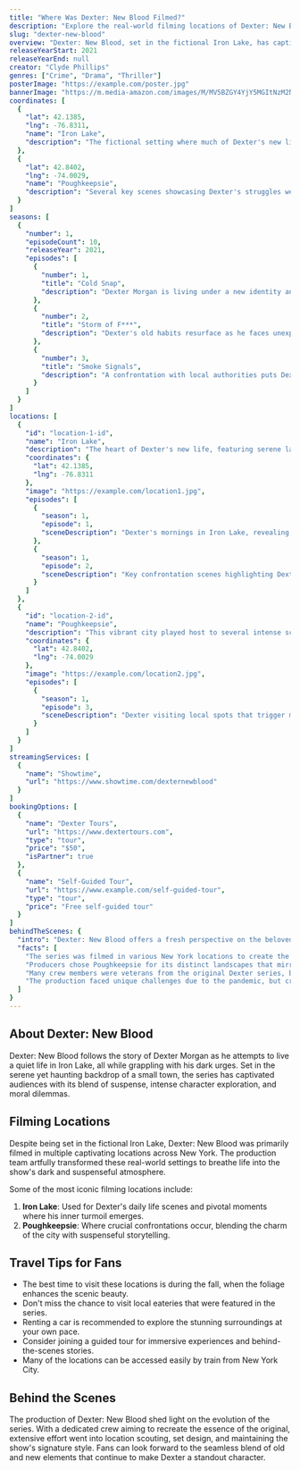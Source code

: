 ```yaml
---
title: "Where Was Dexter: New Blood Filmed?"
description: "Explore the real-world filming locations of Dexter: New Blood, from the fictional town of Iron Lake to the actual stunning locations across New York."
slug: "dexter-new-blood"
overview: "Dexter: New Blood, set in the fictional Iron Lake, has captivated audiences with its thrilling narrative and complex character arcs. Despite being set in the small town of Iron Lake, the series was primarily filmed in various picturesque locations throughout New York."
releaseYearStart: 2021
releaseYearEnd: null
creator: "Clyde Phillips"
genres: ["Crime", "Drama", "Thriller"]
posterImage: "https://example.com/poster.jpg"
bannerImage: "https://m.media-amazon.com/images/M/MV5BZGY4YjY5MGItNzM2NS00Y2M1LWFkYTYtZjI0ZDk3NTE0NmE0XkEyXkFqcGc@._V1_SX300.jpg"
coordinates: [
  { 
    "lat": 42.1385, 
    "lng": -76.8311, 
    "name": "Iron Lake", 
    "description": "The fictional setting where much of Dexter's new life unfolds."
  },
  { 
    "lat": 42.8402, 
    "lng": -74.0029, 
    "name": "Poughkeepsie", 
    "description": "Several key scenes showcasing Dexter's struggles were filmed here."
  }
]
seasons: [
  {
    "number": 1,
    "episodeCount": 10,
    "releaseYear": 2021,
    "episodes": [
      {
        "number": 1,
        "title": "Cold Snap",
        "description": "Dexter Morgan is living under a new identity and must confront his past."
      },
      {
        "number": 2,
        "title": "Storm of F***",
        "description": "Dexter's old habits resurface as he faces unexpected challenges."
      },
      {
        "number": 3,
        "title": "Smoke Signals",
        "description": "A confrontation with local authorities puts Dexter's new life at risk."
      }
    ]
  }
]
locations: [
  {
    "id": "location-1-id",
    "name": "Iron Lake",
    "description": "The heart of Dexter's new life, featuring serene landscapes and a hidden darkness. Many pivotal scenes showcasing Dexter's internal conflicts were filmed here.",
    "coordinates": {
      "lat": 42.1385,
      "lng": -76.8311
    },
    "image": "https://example.com/location1.jpg",
    "episodes": [
      {
        "season": 1,
        "episode": 1,
        "sceneDescription": "Dexter's mornings in Iron Lake, revealing his attempts to live a normal life."
      },
      {
        "season": 1,
        "episode": 2,
        "sceneDescription": "Key confrontation scenes highlighting Dexter's return to his old ways."
      }
    ]
  },
  {
    "id": "location-2-id",
    "name": "Poughkeepsie",
    "description": "This vibrant city played host to several intense scenes where Dexter's past begins to creep back into his life.",
    "coordinates": {
      "lat": 42.8402,
      "lng": -74.0029
    },
    "image": "https://example.com/location2.jpg",
    "episodes": [
      {
        "season": 1,
        "episode": 3,
        "sceneDescription": "Dexter visiting local spots that trigger memories of his former life."
      }
    ]
  }
]
streamingServices: [
  {
    "name": "Showtime",
    "url": "https://www.showtime.com/dexternewblood"
  }
]
bookingOptions: [
  {
    "name": "Dexter Tours",
    "url": "https://www.dextertours.com",
    "type": "tour",
    "price": "$50",
    "isPartner": true
  },
  {
    "name": "Self-Guided Tour",
    "url": "https://www.example.com/self-guided-tour",
    "type": "tour",
    "price": "Free self-guided tour"
  }
]
behindTheScenes: {
  "intro": "Dexter: New Blood offers a fresh perspective on the beloved series, blending nostalgia with new story arcs. The show's production required significant logistical planning to capture the essence of Iron Lake.",
  "facts": [
    "The series was filmed in various New York locations to create the fictional vibe of Iron Lake.",
    "Producers chose Poughkeepsie for its distinct landscapes that mirror Dexter's internal conflicts.",
    "Many crew members were veterans from the original Dexter series, bringing continuity to the beloved franchise.",
    "The production faced unique challenges due to the pandemic, but creativity shone through."
  ]
}
---
```


## About Dexter: New Blood

Dexter: New Blood follows the story of Dexter Morgan as he attempts to live a quiet life in Iron Lake, all while grappling with his dark urges. Set in the serene yet haunting backdrop of a small town, the series has captivated audiences with its blend of suspense, intense character exploration, and moral dilemmas.

## Filming Locations

Despite being set in the fictional Iron Lake, Dexter: New Blood was primarily filmed in multiple captivating locations across New York. The production team artfully transformed these real-world settings to breathe life into the show's dark and suspenseful atmosphere.

Some of the most iconic filming locations include:

1. **Iron Lake**: Used for Dexter's daily life scenes and pivotal moments where his inner turmoil emerges.
2. **Poughkeepsie**: Where crucial confrontations occur, blending the charm of the city with suspenseful storytelling.

## Travel Tips for Fans

- The best time to visit these locations is during the fall, when the foliage enhances the scenic beauty.
- Don't miss the chance to visit local eateries that were featured in the series.
- Renting a car is recommended to explore the stunning surroundings at your own pace.
- Consider joining a guided tour for immersive experiences and behind-the-scenes stories.
- Many of the locations can be accessed easily by train from New York City.

## Behind the Scenes

The production of Dexter: New Blood shed light on the evolution of the series. With a dedicated crew aiming to recreate the essence of the original, extensive effort went into location scouting, set design, and maintaining the show's signature style. Fans can look forward to the seamless blend of old and new elements that continue to make Dexter a standout character.